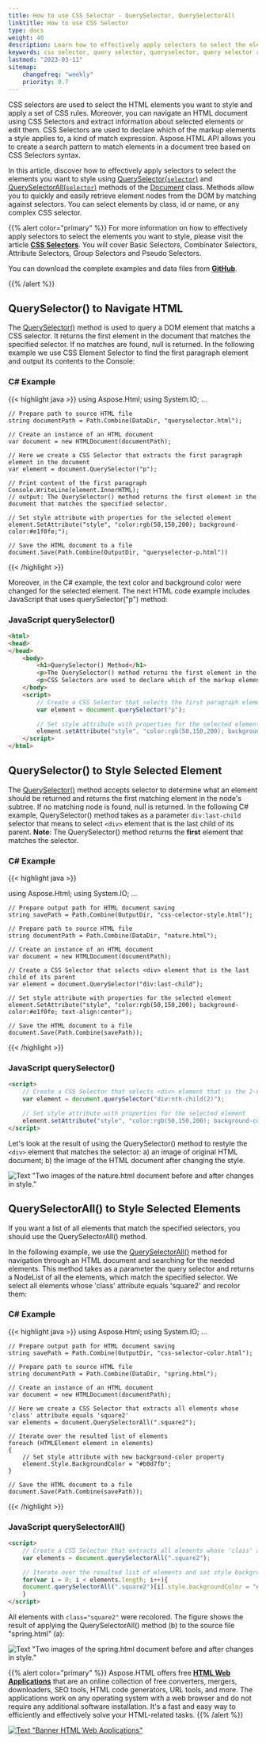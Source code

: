 ```yaml
---
title: How to use CSS Selector - QuerySelector, QuerySelectorAll
linktitle: How to use CSS Selector
type: docs
weight: 40
description: Learn how to effectively apply selectors to select the elements you want to style using QuerySelector() and QuerySelectorAll() methods.
keywords: css selector, query selector, queryselector, query selector all, document query selector, how to use css selector, c# examples, JavaScript querySelector(), JavaScript querySelectorAll()
lastmod: "2023-03-11"
sitemap:
    changefreq: "weekly"
    priority: 0.7
---
```


<link href="./../../style.css" rel="stylesheet" type="text/css" />

CSS selectors are used to select the HTML elements you want to style and apply a set of CSS rules. Moreover, you can navigate an HTML document using CSS Selectors and extract information about selected elements or edit them.  CSS Selectors are used to declare which of the markup elements a style applies to, a kind of match expression. Aspose.HTML API allows you to create a search pattern to match elements in a document tree based on CSS Selectors syntax.

In this article, discover how to effectively apply selectors to select the elements you want to style using [QuerySelector(`selector`)](https://reference.aspose.com/html/net/aspose.html.dom/document/queryselector/) and [QuerySelectorAll(`selector`)](https://reference.aspose.com/html/net/aspose.html.dom/document/queryselectorall/) methods of the [Document](https://reference.aspose.com/html/net/aspose.html.dom/document/) class.  Methods allow you to quickly and easily retrieve element nodes from the DOM by matching against selectors. You can select elements by class, id or name, or any complex CSS selector.

{{% alert color="primary" %}} 
For more information on how to effectively apply selectors to select the elements you want to style, please visit the article [**CSS Selectors**](/html/net/tutorial/css-selectors/). You will cover Basic Selectors, Combinator Selectors, Attribute Selectors, Group Selectors and Pseudo Selectors.

You can download the complete examples and data files from <a href="https://github.com/aspose-html/Aspose.HTML-Documentation/tree/main/content/tests-net" rel='noopener nofollow' target="_blank">**GitHub**</a>.

{{% /alert %}} 

## **QuerySelector() to Navigate HTML**

The  [QuerySelector()](https://reference.aspose.com/html/net/aspose.html.dom/document/queryselector/) method is used to query a DOM element that matchs a CSS selector. It returns the first element in the document that matches the specified selector. If no matches are found, null is returned. In the following example we use CSS Element Selector to find the first paragraph element and output its contents to the Console:

### **C# Example**

{{< highlight java >}}
using Aspose.Html;
using System.IO;
...	

    // Prepare path to source HTML file
    string documentPath = Path.Combine(DataDir, "queryselector.html");
    
    // Create an instance of an HTML document
    var document = new HTMLDocument(documentPath);
    
    // Here we create a CSS Selector that extracts the first paragraph element in the document
    var element = document.QuerySelector("p");
    
    // Print content of the first paragraph  
    Console.WriteLine(element.InnerHTML);
    // output: The QuerySelector() method returns the first element in the document that matches the specified selector.
    
    // Set style attribute with properties for the selected element               
    element.SetAttribute("style", "color:rgb(50,150,200); background-color:#e1f0fe;");
    
    // Save the HTML document to a file
    document.Save(Path.Combine(OutputDir, "queryselector-p.html"))    
{{< /highlight >}}

Moreover, in the C# example, the text color and background color were changed for the selected element. The next HTML code example includes JavaScript that uses querySelector("p") method:

### **JavaScript querySelector()**
```html
<html>
<head>
</head>
	<body>
		<h1>QuerySelector() Method</h1>
		<p>The QuerySelector() method returns the first element in the document that matches the specified selector.</p>
		<p>CSS Selectors are used to declare which of the markup elements a style applies to, a kind of match expression.</p>
	</body>
	<script> 	
		// Create a CSS Selector that selects the first paragraph element
        var element = document.querySelector("p");

        // Set style attribute with properties for the selected element               
        element.setAttribute("style", "color:rgb(50,150,200); background-color:#e1f0fe");		
	</script>
</html>
```

## **QuerySelector() to Style Selected Element**

The [QuerySelector()](https://reference.aspose.com/html/net/aspose.html.dom/document/queryselector/) method accepts selector to determine what an element should be returned and returns the first matching element in the node's subtree. If no matching node is found, null is returned. In the following C# example, QuerySelector() method takes as a parameter `div:last-child` selector that means to select  `<div>` element that is the last child of its parent. **Note**: The QuerySelector() method returns the **first** element that matches the selector.
### **C# Example**

{{< highlight java >}}

using Aspose.Html;
using System.IO;
...

	// Prepare output path for HTML document saving
	string savePath = Path.Combine(OutputDir, "css-celector-style.html");
	
	// Prepare path to source HTML file
	string documentPath = Path.Combine(DataDir, "nature.html");
	
	// Create an instance of an HTML document
	var document = new HTMLDocument(documentPath);
	
	// Create a CSS Selector that selects <div> element that is the last child of its parent
	var element = document.QuerySelector("div:last-child");
	                    
	// Set style attribute with properties for the selected element               
	element.SetAttribute("style", "color:rgb(50,150,200); background-color:#e1f0fe; text-align:center");   
	
	// Save the HTML document to a file
	document.Save(Path.Combine(savePath));
{{< /highlight >}}

### **JavaScript querySelector()**
```html
<script> 	
	// Create a CSS Selector that selects <div> element that is the 2-d child of its parent
	var element = document.querySelector("div:nth-child(2)");

	// Set style attribute with properties for the selected element               
	element.setAttribute("style", "color:rgb(50,150,200); background-color:#e1f0fe; text-align:center");		
</script>
```

Let's look at the result of using the QuerySelector() method to restyle the `<div>` element that matches the selector:  a) an image of original HTML document; b) the image of the HTML document after changing the style.

![Text "Two images of the nature.html document before and after changes in style."](queryselector.png#center)

## **QuerySelectorAll() to Style Selected Elements**

If you want a list of all elements that match the specified selectors, you should use the QuerySelectorAll() method.

In the following example, we use the [QuerySelectorAll()](https://reference.aspose.com/html/net/aspose.html.dom/document/queryselectorall/) method for navigation through an HTML document and searching for the needed elements. This method takes as a parameter the query selector and returns a NodeList of all the elements, which match the specified selector. We select all elements whose 'class' attribute equals 'square2' and recolor them:
### **C# Example**

{{< highlight java >}}
using Aspose.Html;
using System.IO;
...

	// Prepare output path for HTML document saving
	string savePath = Path.Combine(OutputDir, "css-selector-color.html");
	
	// Prepare path to source HTML file
	string documentPath = Path.Combine(DataDir, "spring.html");
	
	// Create an instance of an HTML document
	var document = new HTMLDocument(documentPath);
	
	// Here we create a CSS Selector that extracts all elements whose 'class' attribute equals 'square2'
	var elements = document.QuerySelectorAll(".square2");
	
	// Iterate over the resulted list of elements
	foreach (HTMLElement element in elements)
	{
	    // Set style attribute with new background-color property
	    element.Style.BackgroundColor = "#b0d7fb";
	}
	
	// Save the HTML document to a file
	document.Save(Path.Combine(savePath));
{{< /highlight >}}

### **JavaScript querySelectorAll()**
```html
<script> 	
	// Create a CSS Selector that extracts all elements whose 'class' attribute equals 'square2'
	var elements = document.querySelectorAll(".square2");

	// Iterate over the resulted list of elements and set style background-color property
	for(var i = 0; i < elements.length; i++){
	document.querySelectorAll(".square2")[i].style.backgroundColor = "#b0d7fb";
	}		
</script>
```

All elements with `class="square2"` were recolored. The figure shows the result of applying the QuerySelectorAll() method (b) to the source file "spring.html" (a):

![Text "Two images of the spring.html document before and after changes in style."](css-selector.png#center)  

{{% alert color="primary" %}}
Aspose.HTML offers free <a href="https://products.aspose.app/html/applications" target="_blank">**HTML Web Applications**</a> that are an online collection of free converters, mergers, downloaders, SEO tools, HTML code generators, URL tools, and more. The applications work on any operating system with a web browser and do not require any additional software installation. It's a fast and easy way to efficiently and effectively solve your HTML-related tasks.
{{% /alert %}}

<a href="https://products.aspose.app/html/applications" target="_blank">![Text "Banner HTML Web Applications"](../../tutorial/html-web-apps.png#center)</a> 

